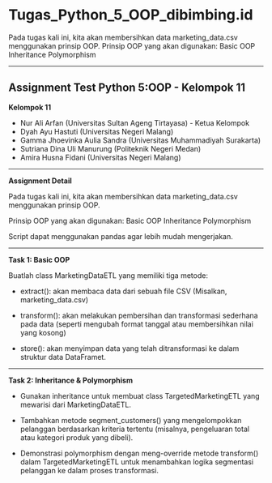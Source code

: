 # Tugas_Python_5_OOP_dibimbing.id
Pada tugas kali ini, kita akan membersihkan data marketing_data.csv menggunakan prinsip OOP.  Prinsip OOP yang akan digunakan: Basic OOP Inheritance Polymorphism

---
## Assignment Test Python 5:OOP - Kelompok 11

**Kelompok 11**
- Nur Ali Arfan (Universitas Sultan Ageng Tirtayasa) - Ketua Kelompok
- Dyah Ayu Hastuti (Universitas Negeri Malang)
- Gamma Jhoevinka Aulia Sandra (Universitas Muhammadiyah Surakarta)
- Sutriana Dina Uli Manurung (Politeknik Negeri Medan)
- Amira Husna Fidani (Universitas Negeri Malang)
---

**Assignment Detail**

Pada tugas kali ini, kita akan membersihkan data marketing_data.csv menggunakan prinsip OOP.

Prinsip OOP yang akan digunakan:
Basic OOP
Inheritance
Polymorphism

Script dapat menggunakan pandas agar lebih mudah mengerjakan.

---
**Task 1: Basic OOP**

Buatlah class MarketingDataETL yang memiliki tiga metode:

- extract(): akan membaca data dari sebuah file CSV (Misalkan, marketing_data.csv)

- transform(): akan melakukan pembersihan dan transformasi sederhana pada data (seperti mengubah format tanggal atau membersihkan nilai yang kosong)

- store(): akan menyimpan data yang telah ditransformasi ke dalam struktur data DataFramet.

---
**Task 2: Inheritance & Polymorphism**

- Gunakan inheritance untuk membuat class TargetedMarketingETL yang mewarisi dari MarketingDataETL.

- Tambahkan metode segment_customers() yang mengelompokkan pelanggan berdasarkan kriteria tertentu (misalnya, pengeluaran total atau kategori produk yang dibeli).

- Demonstrasi polymorphism dengan meng-override metode transform() dalam TargetedMarketingETL untuk menambahkan logika segmentasi pelanggan ke dalam proses transformasi.


